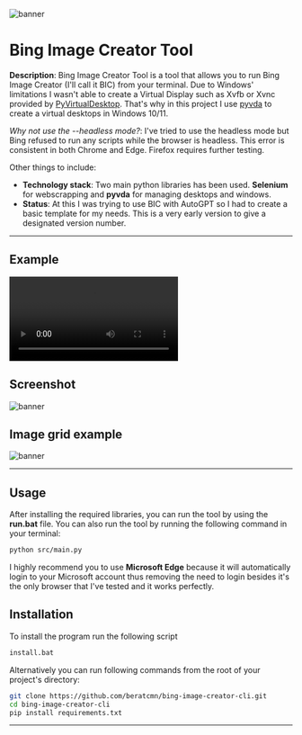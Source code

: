 ![banner](https://raw.githubusercontent.com/beratcmn/bing-image-creator-cli/main/media/banner-0.png)
# Bing Image Creator Tool

**Description**: Bing Image Creator Tool is a tool that allows you to run Bing Image Creator (I'll call it BIC) from your terminal.
Due to Windows' limitations I wasn't able to create a Virtual Display such as Xvfb or Xvnc provided by [PyVirtualDesktop](https://github.com/ponty/PyVirtualDisplay). That's why in this project I use [pyvda](https://github.com/mrob95/pyvda) to create a virtual desktops in Windows 10/11.

_Why not use the --headless mode?_: I've tried to use the headless mode but Bing refused to run any scripts while the browser is headless. This error is consistent in both Chrome and Edge. Firefox requires further testing.

Other things to include:

- **Technology stack**: Two main python libraries has been used. **Selenium** for webscrapping and **pyvda** for managing desktops and windows.
- **Status**: At this I was trying to use BIC with AutoGPT so I had to create a basic template for my needs. This is a very early version to give a designated version number.

---

## Example

<video src="https://raw.githubusercontent.com/beratcmn/bing-image-creator-cli/main/media/video-0.mp4" controls="controls" style="max-width: 730px;">
</video>

## Screenshot

![banner](https://raw.githubusercontent.com/beratcmn/bing-image-creator-cli/main/media/screenshot-0.png)

## Image grid example

![banner](https://raw.githubusercontent.com/beratcmn/bing-image-creator-cli/main/media/darth-vader-dancing-with-stormtroopers-comic-style.png)

---

## Usage

After installing the required libraries, you can run the tool by using the **run.bat** file. You can also run the tool by running the following command in your terminal:

```bash
python src/main.py
```

I highly recommend you to use **Microsoft Edge** because it will automatically login to your Microsoft account thus removing the need to login besides it's the only browser that I've tested and it works perfectly.

## Installation

To install the program run the following script

```bash
install.bat
```

Alternatively you can run following commands from the root of your project's directory:

```bash
git clone https://github.com/beratcmn/bing-image-creator-cli.git
cd bing-image-creator-cli
pip install requirements.txt
```

---

